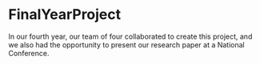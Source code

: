 # FinalYearProject
In our fourth year, our team of four collaborated to create this project, and we also had the opportunity to present our research paper at a National Conference.
